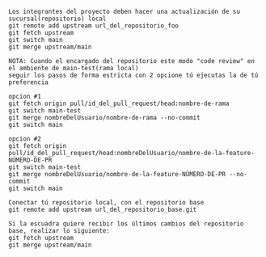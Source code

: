     Los integrantes del proyecto deben hacer una actualización de su sucursal(repositorio) local
    git remote add upstream url_del_repositorio_foo
    git fetch upstream
    git switch main
    git merge upstream/main
 
    NOTA: Cuando el encargado del repositorio este modo "code review" en el ambiente de main-test(rama local)
    seguir los pasos de forma estricta con 2 opcione tú ejecutas la de tú preferencia

    opcion #1
    git fetch origin pull/id_del_pull_request/head:nombre-de-rama
    git switch main-test
    git merge nombreDelUsuario/nombre-de-rama --no-commit
    git switch main  

    opcion #2
    git fetch origin pull/id_del_pull_request/head:nombreDelUsuario/nombre-de-la-feature-NÚMERO-DE-PR
    git switch main-test
    git merge nombreDelUsuario/nombre-de-la-feature-NÚMERO-DE-PR --no-commit
    git switch main  
    
    Conectar tú repositorio local, con el repositorio base
    git remote add upstream url_del_repositorio_base.git
    
    Si la escuadra quiere recibir los últimos cambios del repositorio base, realizar lo siguiente:
    git fetch upstream
    git merge upstream/main
